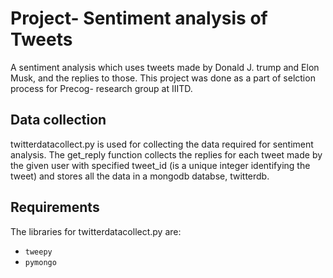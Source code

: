# Project- Sentiment analysis of Tweets
A sentiment analysis which uses tweets made by Donald J. trump and Elon Musk, and the replies to those. This project was done as a part of selction process for Precog- research group at IIITD.

## Data collection
twitterdatacollect.py is used for collecting the data required for sentiment analysis. 
The get_reply function collects the replies for each tweet made by the given user with specified tweet_id (is a unique integer identifying the tweet) and stores all the data in a mongodb databse, twitterdb.

## Requirements
The libraries for twitterdatacollect.py are: 
* `tweepy`
* `pymongo`


##